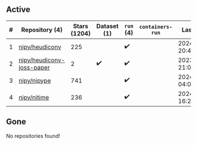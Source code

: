 ## Active
| # | Repository (4) | Stars (1204) | Dataset (1) | `run` (4) | `containers-run` | Last Modified |
| --- | --- | --- | --- | --- | --- | --- |
| 1 | [nipy/heudiconv](https://github.com/nipy/heudiconv) | 225 |  | :heavy_check_mark: |  | 2024-06-11 20:48:52+00:00 |
| 2 | [nipy/heudiconv-joss-paper](https://github.com/nipy/heudiconv-joss-paper) | 2 | :heavy_check_mark: | :heavy_check_mark: |  | 2023-07-17 21:09:07+00:00 |
| 3 | [nipy/nipype](https://github.com/nipy/nipype) | 741 |  | :heavy_check_mark: |  | 2024-06-01 04:06:25+00:00 |
| 4 | [nipy/nitime](https://github.com/nipy/nitime) | 236 |  | :heavy_check_mark: |  | 2024-06-12 16:20:26+00:00 |

## Gone
No repositories found!
